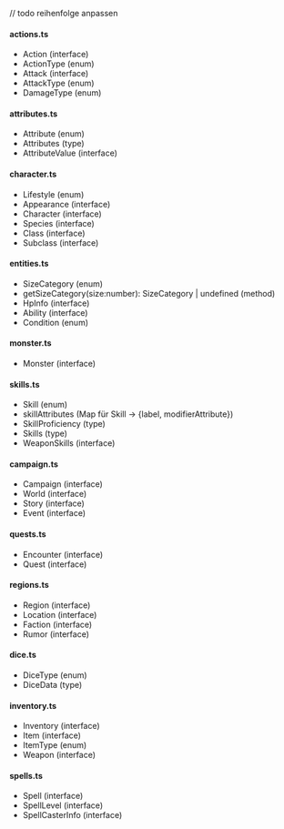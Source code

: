 // todo reihenfolge anpassen

#### actions.ts

- Action (interface)
- ActionType (enum)
- Attack (interface)
- AttackType (enum)
- DamageType (enum)

#### attributes.ts

- Attribute (enum)
- Attributes (type)
- AttributeValue (interface)

#### character.ts

- Lifestyle (enum)
- Appearance (interface)
- Character (interface)
- Species (interface)
- Class (interface)
- Subclass (interface)

#### entities.ts

- SizeCategory (enum)
- getSizeCategory(size:number): SizeCategory | undefined (method)
- HpInfo (interface)
- Ability (interface)
- Condition (enum)

#### monster.ts

- Monster (interface)

#### skills.ts

- Skill (enum)
- skillAttributes (Map für Skill -> {label, modifierAttribute})
- SkillProficiency (type)
- Skills (type)
- WeaponSkills (interface)

#### campaign.ts

- Campaign (interface)
- World (interface)
- Story (interface)
- Event (interface)

#### quests.ts

- Encounter (interface)
- Quest (interface)

#### regions.ts

- Region (interface)
- Location (interface)
- Faction (interface)
- Rumor (interface)

#### dice.ts

- DiceType (enum)
- DiceData (type)

#### inventory.ts

- Inventory (interface)
- Item (interface)
- ItemType (enum)
- Weapon (interface)

#### spells.ts

- Spell (interface)
- SpellLevel (interface)
- SpellCasterInfo (interface)
